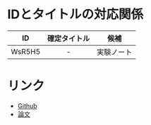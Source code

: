 # IDとタイトルの対応関係
|ID|確定タイトル|候補|
|:----:|:----:|:----:|
|WsR5H5|-|実験ノート|

# リンク
- [Github](https://github.com/DaikiMorita/pjt-novel)
- [論文](https://drive.google.com/drive/folders/1hYEqU2RyArl2LUT2mZ7aKgtLu_QfZifW?usp=sharing)